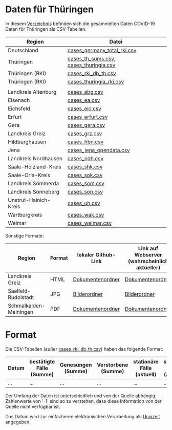 # Daten für Thüringen

In diesem [Verzeichnis](/data/) befinden sich die gesammelten Daten COVID-19 Daten für Thüringen als CSV-Tabellen.

| Region                | Datei                                                                              |
|-----------------------|------------------------------------------------------------------------------------|
| Deutschland           | [cases_germany_total_rki.csv](cases_germany_total_rki.csv)                         |
| Thüringen             | [cases_th_sums.csv](cases_th_sums.csv), [cases_thuringia.csv](cases_thuringia.csv) |
| Thüringen (RKI)       | [cases_rki_db_th.csv](cases_rki_db_th.csv)                                         |
| Thüringen (RKI)       | [cases_thuringia_rki.csv](cases_thuringia_rki.csv)                                 |
|                       |                                                                                    |
| Landkreis Altenburg   | [cases_abg.csv](cases_abg.csv)                                                     |
| Eisenach              | [cases_ea.csv](cases_ea.csv)                                                       |
| Eichsfeld             | [cases_eic.csv](cases_eic.csv)                                                     |
| Erfurt                | [cases_erfurt.csv](cases_erfurt.csv)                                               |
| Gera                  | [cases_gera.csv](cases_gera.csv)                                                   |
| Landkreis Greiz       | [cases_grz.csv](cases_grz.csv)                                                     |
| Hildburghausen        | [cases_hbn.csv](cases_hbn.csv)                                                     |
| Jena                  | [cases_jena_opendata.csv](cases_jena_opendata.csv)                                 |
| Landkreis Nordhausen  | [cases_ndh.csv](cases_ndh.csv)                                                     |
| Saale-Holzland-Kreis  | [cases_shk.csv](cases_shk.csv)                                                     |
| Saale-Orla-Kreis      | [cases_sok.csv](cases_sok.csv)                                                     |
| Landkreis Sömmerda    | [cases_som.csv](cases_som.csv)                                                     |
| Landkreis Sonneberg   | [cases_son.csv](cases_son.csv)                                                     |
| Unstrut-Hainich-Kreis | [cases_uh.csv](cases_uh.csv)                                                       |
| Wartburgkreis         | [cases_wak.csv](cases_wak.csv)                                                     |
| Weimar                | [cases_weimar.csv](cases_weimar.csv)                                               |

Sonstige Formate:

| Region                 | Format | lokaler Github-Link                                            | Link auf Webserver (wahrscheinlich aktueller)                        |
|------------------------|--------|----------------------------------------------------------------|----------------------------------------------------------------------|
| Landkreis Greiz        | HTML   | [Dokumentenordner](cases_grz/)                                 | [Dokumentenordner](https://michael-böhme.de/corona/data/cases_grz/)  |
| Saalfeld-Rudolstadt    | JPG    | [Bilderordner](cases_slf/)                                     | [Bilderordner](https://michael-böhme.de/corona/data/cases_slf/)      |
| Schmalkalden-Meiningen | PDF    | [Dokumentenordner](cases_sm/)                                  | [Dokumentenordner](https://michael-böhme.de/corona/data/cases_sm/)   |

# Format

Die CSV-Tabellen (außer [cases_rki_db_th.csv](cases_rki_db_th.csv)) haben das folgende Format:

| Datum | bestätigte Fälle (Summe) | Genesungen (Summe) | Verstorbene (Summe) | stationäre Fälle (aktuell) | schwere Fälle (aktuell) | Quelle |
|-------|--------------------------|--------------------|---------------------|----------------------------|-------------------------|--------|
| ...   | ...                      | ...                | ...                 | ...                        | ...                     | ...    |

Der Umfang der Daten ist unterschiedlich und von der Quelle abhängig. Zahlenwerte von '-1' sind so zu verstehen, dass diese Information von der Quelle nicht verfügbar ist.

Das Datum wird zur einfacheren elektronischen Verarbeitung als [Unixzeit](https://de.wikipedia.org/wiki/Unixzeit) angegeben. 
